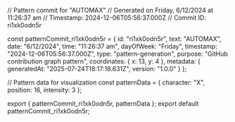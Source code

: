 // Pattern commit for "AUTOMAX"
// Generated on Friday, 6/12/2024 at 11:26:37 am
// Timestamp: 2024-12-06T05:56:37.000Z
// Commit ID: ri1xk0odn5r

const patternCommit_ri1xk0odn5r = {
  id: "ri1xk0odn5r",
  text: "AUTOMAX",
  date: "6/12/2024",
  time: "11:26:37 am",
  dayOfWeek: "Friday",
  timestamp: "2024-12-06T05:56:37.000Z",
  type: "pattern-generation",
  purpose: "GitHub contribution graph pattern",
  coordinates: {
    x: 13,
    y: 4
  },
  metadata: {
    generatedAt: "2025-07-24T18:17:18.631Z",
    version: "1.0.0"
  }
};

// Pattern data for visualization
const patternData = {
  character: "X",
  position: 16,
  intensity: 3
};

export { patternCommit_ri1xk0odn5r, patternData };
export default patternCommit_ri1xk0odn5r;
